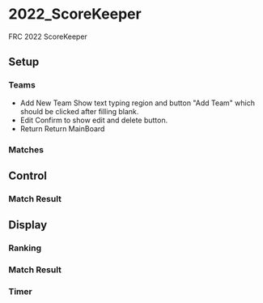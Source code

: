# 2022_ScoreKeeper
FRC 2022 ScoreKeeper

## Setup

### Teams
- Add New Team
    Show text typing region and button "Add Team" which should be clicked after filling blank.
- Edit
    Confirm to show edit and delete button.
- Return
    Return MainBoard
    
### Matches


## Control

### Match Result

## Display

### Ranking

### Match Result

### Timer
